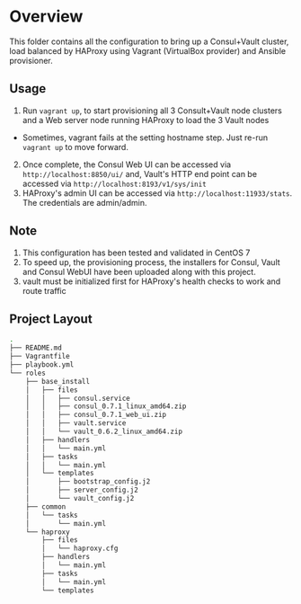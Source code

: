 # Overview
This folder contains all the configuration to bring up a Consul+Vault cluster, load balanced by HAProxy using Vagrant (VirtualBox provider) and Ansible provisioner. 

## Usage
1. Run ```vagrant up```, to start provisioning all 3 Consult+Vault node clusters and a Web server node running HAProxy to load the 3 Vault nodes 
  * Sometimes, vagrant fails at the setting hostname step. Just re-run ```vagrant up``` to move forward. 
2. Once complete, the Consul Web UI can be accessed via ```http://localhost:8850/ui/``` and, Vault's HTTP end point can be accessed via ```http://localhost:8193/v1/sys/init```
3. HAProxy's admin UI can be accessed via ```http://localhost:11933/stats```. The credentials are admin/admin.

## Note
1. This configuration has been tested and validated in CentOS 7
2. To speed up, the provisioning process, the installers for Consul, Vault and Consul WebUI have been uploaded along with this project.
3. vault must be initialized first for HAProxy's health checks to work and route traffic
 

## Project Layout
```bash
.
├── README.md
├── Vagrantfile
├── playbook.yml
└── roles
    ├── base_install
    │   ├── files
    │   │   ├── consul.service
    │   │   ├── consul_0.7.1_linux_amd64.zip
    │   │   ├── consul_0.7.1_web_ui.zip
    │   │   ├── vault.service
    │   │   └── vault_0.6.2_linux_amd64.zip
    │   ├── handlers
    │   │   └── main.yml
    │   ├── tasks
    │   │   └── main.yml
    │   └── templates
    │       ├── bootstrap_config.j2
    │       ├── server_config.j2
    │       └── vault_config.j2
    ├── common
    │   └── tasks
    │       └── main.yml
    └── haproxy
        ├── files
        │   └── haproxy.cfg
        ├── handlers
        │   └── main.yml
        ├── tasks
        │   └── main.yml
        └── templates
```
